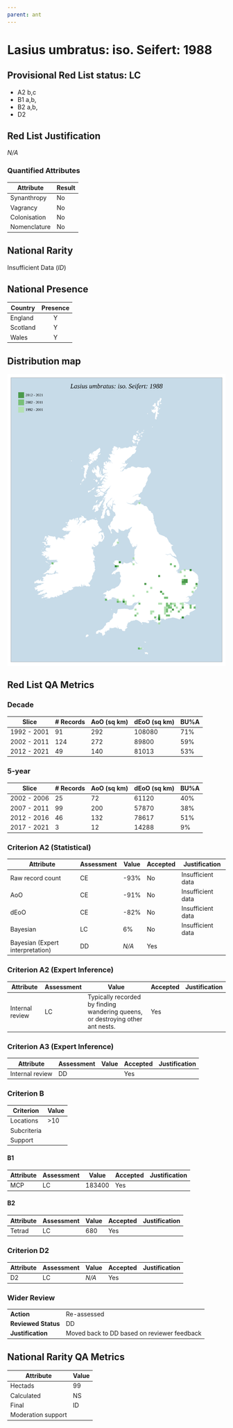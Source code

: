 ```yaml
---
parent: ant
---
```

# Lasius umbratus: iso. Seifert: 1988

## Provisional Red List status: LC
- A2 b,c
- B1 a,b, 
- B2 a,b, 
- D2

## Red List Justification
*N/A*
### Quantified Attributes
|Attribute|Result|
|---|---|
|Synanthropy|No|
|Vagrancy|No|
|Colonisation|No|
|Nomenclature|No|


## National Rarity
Insufficient Data (*ID*)

## National Presence
|Country|Presence
|---|:-:|
|England|Y|
|Scotland|Y|
|Wales|Y|


## Distribution map
![](../map/275.svg)

## Red List QA Metrics
### Decade
| Slice | # Records | AoO (sq km) | dEoO (sq km) |BU%A |
|---|---|---|---|---|
|1992 - 2001|91|292|108080|71%|
|2002 - 2011|124|272|89800|59%|
|2012 - 2021|49|140|81013|53%|
### 5-year
| Slice | # Records | AoO (sq km) | dEoO (sq km) |BU%A |
|---|---|---|---|---|
|2002 - 2006|25|72|61120|40%|
|2007 - 2011|99|200|57870|38%|
|2012 - 2016|46|132|78617|51%|
|2017 - 2021|3|12|14288|9%|
### Criterion A2 (Statistical)
|Attribute|Assessment|Value|Accepted|Justification
|---|---|---|---|---|
|Raw record count|CE|-93%|No|Insufficient data|
|AoO|CE|-91%|No|Insufficient data|
|dEoO|CE|-82%|No|Insufficient data|
|Bayesian|LC|6%|No|Insufficient data|
|Bayesian (Expert interpretation)|DD|*N/A*|Yes||
### Criterion A2 (Expert Inference)
|Attribute|Assessment|Value|Accepted|Justification
|---|---|---|---|---|
|Internal review|LC|Typically recorded by finding wandering queens, or destroying other ant nests.|Yes||
### Criterion A3 (Expert Inference)
|Attribute|Assessment|Value|Accepted|Justification
|---|---|---|---|---|
|Internal review|DD||Yes||
### Criterion B
|Criterion| Value|
|---|---|
|Locations|>10|
|Subcriteria||
|Support||
#### B1
|Attribute|Assessment|Value|Accepted|Justification
|---|---|---|---|---|
|MCP|LC|183400|Yes||
#### B2
|Attribute|Assessment|Value|Accepted|Justification
|---|---|---|---|---|
|Tetrad|LC|680|Yes||
### Criterion D2
|Attribute|Assessment|Value|Accepted|Justification
|---|---|---|---|---|
|D2|LC|*N/A*|Yes||
### Wider Review
|  |  |
|---|---|
|**Action**|Re-assessed|
|**Reviewed Status**|DD|
|**Justification**|Moved back to DD based on reviewer feedback|


## National Rarity QA Metrics
|Attribute|Value|
|---|---|
|Hectads|99|
|Calculated|NS|
|Final|ID|
|Moderation support||



